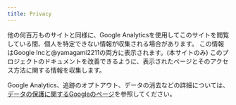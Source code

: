 ```yaml
---
title: Privacy
---
```


他の何百万ものサイトと同様に、Google Analyticsを使用してこのサイトを閲覧している間、個人を特定できない情報が収集される場合があります。 この情報はGoogle Incと@yamagami2211の両方に表示されます。(本サイトのみ) このプロジェクトのドキュメントを改善できるように、表示されたページとそのアクセス方法に関する情報を収集します。

Google Analytics、追跡のオプトアウト、データの消去などの詳細については、[データの保護に関するGoogleのページ](https://support.google.com/analytics/answer/6004245)を参照してください。
